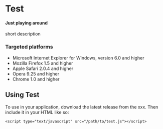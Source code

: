Test
=========

#### Just playing around ####

short description

### Targeted platforms ###

* Microsoft Internet Explorer for Windows, version 6.0 and higher
* Mozilla Firefox 1.5 and higher
* Apple Safari 2.0.4 and higher
* Opera 9.25 and higher
* Chrome 1.0 and higher

Using Test
---------------

To use in your application, download the latest release
from the xxx. Then include it in your HTML
like so:

    <script type="text/javascript" src="/path/to/test.js"></script>
